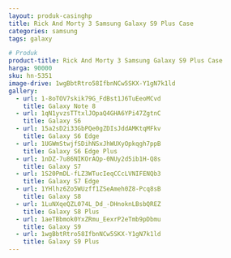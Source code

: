 ```yaml
---
layout: produk-casinghp
title: Rick And Morty 3 Samsung Galaxy S9 Plus Case
categories: samsung
tags: galaxy

# Produk
product-title: Rick And Morty 3 Samsung Galaxy S9 Plus Case
harga: 90000
sku: hn-5351
image-drive: 1wgBbtRtro58IfbnNCw5SKX-Y1gN7k1ld
gallery:
  - url: 1-8oTOV7skik79G_FdBst1J6TuEeoMCvd
    title: Galaxy Note 8
  - url: 1qN1yvzsTTtxlJOpaQ4GHA6YPi47ZgtnC
    title: Galaxy S6
  - url: 15a2sD2i33GbPQe0gZDIsJddAMKtqMFkv
    title: Galaxy S6 Edge
  - url: 1UGWmStwjfSDihNSxJhWUXyOpkqgh7ppB
    title: Galaxy S6 Edge Plus
  - url: 1nDZ-7u86NIKOrAQp-0NUy2d5ib1H-Q8s
    title: Galaxy S7
  - url: 1S20PmDL-fLZ3WTucIeqCCcLVNIFENQb3
    title: Galaxy S7 Edge
  - url: 1YHlhz6Zo5WUzff1ZSeAmeh0Z8-Pcq8sB
    title: Galaxy S8
  - url: 1LuNXqeQZL074L_Dd_-DHnoknLBsbQREZ
    title: Galaxy S8 Plus
  - url: 1aeTBbmok0YxZRmu_EexrP2eTmb9pDbmu
    title: Galaxy S9
  - url: 1wgBbtRtro58IfbnNCw5SKX-Y1gN7k1ld
    title: Galaxy S9 Plus
---
```

